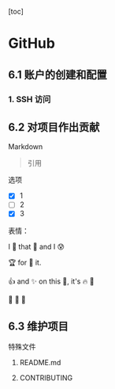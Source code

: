 [toc]

# GitHub

## 6.1 账户的创建和配置

### 1. SSH 访问

## 6.2 对项目作出贡献

Markdown

>  引用

选项

- [x] 1
- [ ] 2
- [x] 3

表情：

I :eyes: that :bug: and I :cold_sweat:

:trophy: for :microscope: it.

:+1: and :sparkles: on this :ship:,  it's :fire: :poop:

:clap: :tada: :panda_face:

## 6.3 维护项目

特殊文件

1. README.md

2.  CONTRIBUTING

